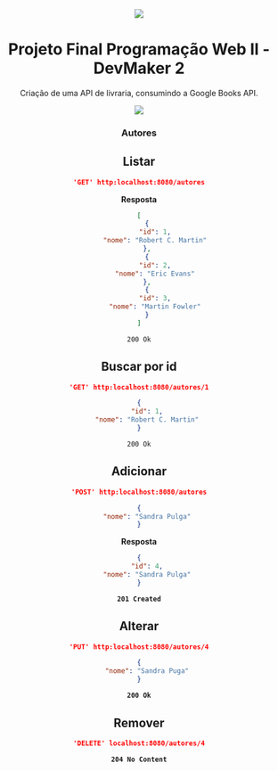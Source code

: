 <div align="center"><img src="https://i.postimg.cc/3JKXXYzt/bnn-adabook.jpg"</div>

<div style="align:center; text-align:center;"><h1>Projeto Final Programação Web II - DevMaker 2</h1></div>

Criação de uma API de livraria, consumindo a Google Books API.




![](https://i.postimg.cc/NjvwJC7C/uml-adabook.jpg)

### Autores

## Listar

```json
'GET' http:localhost:8080/autores
```

**Resposta**

```json
[
	{
		"id": 1,
		"nome": "Robert C. Martin"
	},
	{
		"id": 2,
		"nome": "Eric Evans"
	},
	{
		"id": 3,
		"nome": "Martin Fowler"
	}
]
```

`200 Ok`

## Buscar por id

```json
'GET' http:localhost:8080/autores/1

{
	"id": 1,
	"nome": "Robert C. Martin"
}
```

`200 Ok`

## Adicionar

```json
'POST' http:localhost:8080/autores

{
	"nome": "Sandra Pulga"
}
```

**Resposta**

```json
{
	"id": 4,
	"nome": "Sandra Pulga"
}
```

**`201 Created`**

## Alterar

```json
'PUT' http:localhost:8080/autores/4

{
	"nome": "Sandra Puga"
}
```

**`200 Ok`**

## Remover

```json
'DELETE' localhost:8080/autores/4
```

**`204 No Content`**